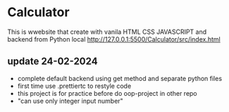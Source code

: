 # Calculator

This is wwebsite that create with vanila HTML CSS JAVASCRIPT and backend from Python
local http://127.0.0.1:5500/Calculator/src/index.html

## update 24-02-2024

- complete default backend using get method and separate python files
- first time use .prettiertc to restyle code
- this project is for practice before do oop-project in other repo
- "can use only integer input number"
